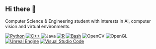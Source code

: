 ## Hi there 👋

Computer Science & Engineering student with interests in AI, computer vision and virtual environments.

[![Python](https://img.shields.io/badge/Python-3776AB?logo=python&logoColor=fff)](#)
[![C++](https://img.shields.io/badge/C++-%2300599C.svg?logo=c%2B%2B&logoColor=white)](#)
![Java](https://img.shields.io/badge/-Java-ff961f?style=flat&logoColor=white&logo=openjdk)
[![R](https://img.shields.io/badge/R-%23276DC3.svg?logo=r&logoColor=white)](#)
[![Bash](https://img.shields.io/badge/Bash-4EAA25?logo=gnubash&logoColor=fff)](#)
![OpenCV](https://img.shields.io/badge/OpenCV-%23white.svg?logo=opencv&logoColor=white)
![OpenGL](https://img.shields.io/badge/OpenGL-%23FFFFFF.svg?logo=opengl)
[![Unreal Engine](https://img.shields.io/badge/Unreal%20Engine-%23313131.svg?logo=unrealengine&logoColor=white)](#)
[![Visual Studio Code](https://custom-icon-badges.demolab.com/badge/VSCode-0078d7.svg?logo=vsc&logoColor=white)](#)
